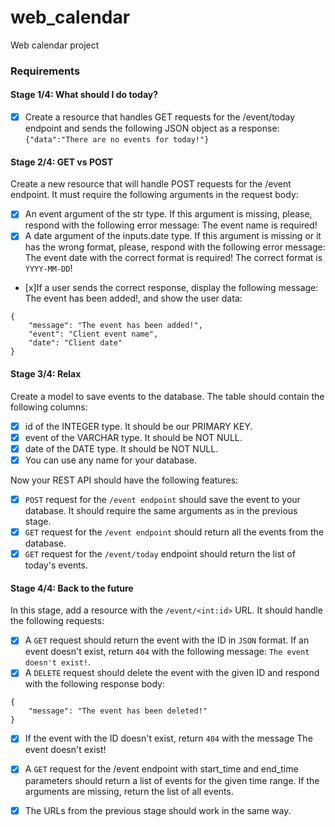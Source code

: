 # web_calendar
Web calendar project

### Requirements
#### Stage 1/4: What should I do today?

- [x] Create a resource that handles GET requests for the /event/today endpoint and sends the following JSON object as a response:
`{"data":"There are no events for today!"}`

####  Stage 2/4: GET vs POST

Create a new resource that will handle POST requests for the /event endpoint. It must require the following arguments in the request body:

- [x] An event argument of the str type. If this argument is missing, please, respond with the following error message: The event name is required!
- [x] A date argument of the inputs.date type. If this argument is missing or it has the wrong format, please, respond with the following error message: The event date with the correct format is required! The correct format is `YYYY-MM-DD`!
- [x]If a user sends the correct response, display the following message: The event has been added!, and show the user data:
```
{
    "message": "The event has been added!",
    "event": "Client event name",
    "date": "Client date"
}
```

#### Stage 3/4: Relax

Create a model to save events to the database. The table should contain the following columns:

- [x] id of the INTEGER type. It should be our PRIMARY KEY.
- [x] event of the VARCHAR type. It should be NOT NULL.
- [x] date of the DATE type. It should be NOT NULL.
- [x] You can use any name for your database.

Now your REST API should have the following features:

- [x] `POST` request for the `/event endpoint` should save the event to your database. It should require the same arguments as in the previous stage.
- [x] `GET` request for the `/event endpoint` should return all the events from the database.
- [x] `GET` request for the `/event/today` endpoint should return the list of today's events.

#### Stage 4/4: Back to the future

In this stage, add a resource with the `/event/<int:id>` URL. It should handle the following requests:

- [x] A `GET` request should return the event with the ID in `JSON` format. If an event doesn't exist, return `404` with the following message: `The event doesn't exist!`.
- [x] A `DELETE` request should delete the event with the given ID and respond with the following response body:
```
{
    "message": "The event has been deleted!"
}
```
- [x] If the event with the ID doesn't exist, return `404` with the message The event doesn't exist!
- [x] A `GET` request for the /event endpoint with start_time and end_time parameters should return a list of events for the given time range. If the arguments are missing, return the list of all events.
- [x] The URLs from the previous stage should work in the same way.

